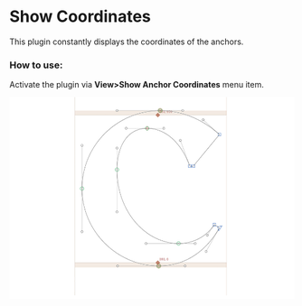 Show Coordinates
==============
This plugin constantly displays the coordinates of the anchors.

### How to use:
Activate the plugin via **View>Show Anchor Coordinates** menu item.

![](screen-anchoorcoordinates.png)

